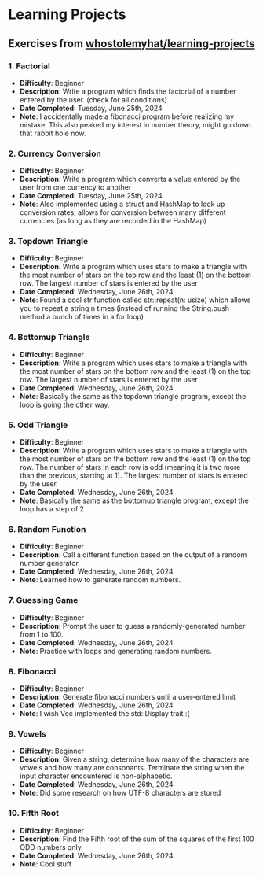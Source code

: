 # Learning Projects 
## Exercises from [whostolemyhat/learning-projects](https://github.com/whostolemyhat/learning-projects/tree/master/1-factorial)

### 1. Factorial
- **Difficulty**: Beginner
- **Description**: Write a program which finds the factorial of a number entered by the user. (check for all conditions).
- **Date Completed**: Tuesday, June 25th, 2024
- **Note**: I accidentally made a fibonacci program before realizing my mistake. This also peaked my interest in number theory, might go down that rabbit hole now.

### 2. Currency Conversion
- **Difficulty**: Beginner
- **Description**: Write a program which converts a value entered by the user from one currency to another
- **Date Completed**: Tuesday, June 25th, 2024
- **Note**: Also implemented using a struct and HashMap to look up conversion rates, allows for conversion between many different currencies (as long as they are recorded in the HashMap)

### 3. Topdown Triangle
- **Difficulty**: Beginner
- **Description**: Write a program which uses stars to make a triangle with the most number of stars on the top row and the least (1) on the bottom row. The largest number of stars is entered by the user
- **Date Completed**: Wednesday, June 26th, 2024
- **Note**: Found a cool str function called str::repeat(n: usize) which allows you to repeat a string n times (instead of running the String.push method a bunch of times in a for loop)

### 4. Bottomup Triangle
- **Difficulty**: Beginner
- **Description**: Write a program which uses stars to make a triangle with the most number of stars on the bottom row and the least (1) on the top row. The largest number of stars is entered by the user
- **Date Completed**: Wednesday, June 26th, 2024
- **Note**: Basically the same as the topdown triangle program, except the loop is going the other way.

### 5. Odd Triangle
- **Difficulty**: Beginner
- **Description**: Write a program which uses stars to make a triangle with the most number of stars on the bottom row and the least (1) on the top row. The number of stars in each row is odd (meaning it is two more than the previous, starting at 1). The largest number of stars is entered by the user. 
- **Date Completed**: Wednesday, June 26th, 2024
- **Note**: Basically the same as the bottomup triangle program, except the loop has a step of 2

### 6. Random Function
- **Difficulty**: Beginner
- **Description**: Call a different function based on the output of a random number generator.
- **Date Completed**: Wednesday, June 26th, 2024
- **Note**: Learned how to generate random numbers.

### 7. Guessing Game
- **Difficulty**: Beginner
- **Description**: Prompt the user to guess a randomly-generated number from 1 to 100.
- **Date Completed**: Wednesday, June 26th, 2024
- **Note**: Practice with loops and generating random numbers.

### 8. Fibonacci
- **Difficulty**: Beginner
- **Description**: Generate fibonacci numbers until a user-entered limit
- **Date Completed**: Wednesday, June 26th, 2024
- **Note**: I wish Vec<T> implemented the std::Display trait :(

### 9. Vowels
- **Difficulty**: Beginner
- **Description**:  Given a string, determine how many of the characters are vowels and how many are consonants. Terminate the string when the input character encountered is non-alphabetic.
- **Date Completed**: Wednesday, June 26th, 2024
- **Note**: Did some research on how UTF-8 characters are stored

### 10. Fifth Root
- **Difficulty**: Beginner
- **Description**:  Find the Fifth root of the sum of the squares of the first 100 ODD numbers only.
- **Date Completed**: Wednesday, June 26th, 2024
- **Note**: Cool stuff
